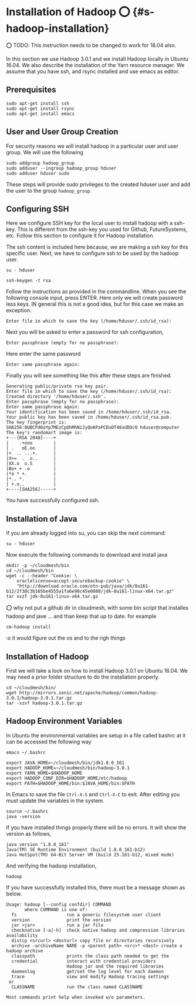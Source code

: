 # Installation of Hadoop :o: {#s-hadoop-installation}

:o: TODO: This instruction needs to be changed to work for 18.04 also.

In this section we use Hadoop 3.0.1 and we install Hadoop locally in
Ubuntu 16.04. We also describe the installation of the Yarn resource
manager. We assume that you have ssh, and rsync installed and use emacs
as editor.

Prerequisites
------------

    sudo apt-get install ssh
    sudo apt-get install rsync
    sudo apt-get install emacs

User and User Group Creation
----------------------------

For security reasons we will install hadoop in a particular user and
user group. We will use the following

    sudo addgroup hadoop_group
    sudo adduser --ingroup hadoop_group hduser
    sudo adduser hduser sudo

These steps will provide sudo privileges to the created hduser user and
add the user to the group `hadoop_group`.

Configuring SSH
---------------

Here we configure SSH key for the local user to install hadoop with a
ssh-key. This is different from the ssh-key you used for Github,
FutureSystems, etc. Follow this section to configure it for Hadoop
installation.

The ssh content is included here because, we are making a ssh key for
this specific user. Next, we have to configure ssh to be used by the
hadoop user.

    su - hduser

    ssh-keygen -t rsa

Follow the instructions as provided in the commandline. When you see the
following console input, press ENTER. Here only we will create password
less keys. IN general this is not a good idea, but for this case we
make an exception.

    Enter file in which to save the key (/home/hduser/.ssh/id_rsa):

Next you will be asked to enter a password for ssh configuration,

    Enter passphrase (empty for no passphrase):

Here enter the same password

    Enter same passphrase again:

Finally you will see something like this after these steps are finished.

    Generating public/private rsa key pair.
    Enter file in which to save the key (/home/hduser/.ssh/id_rsa):
    Created directory '/home/hduser/.ssh'.
    Enter passphrase (empty for no passphrase):
    Enter same passphrase again:
    Your identification has been saved in /home/hduser/.ssh/id_rsa.
    Your public key has been saved in /home/hduser/.ssh/id_rsa.pub.
    The key fingerprint is:
    SHA256:0UBCPd6oYp7MEzCpOhMhNiJyQo6PaPCDuOT48xUDDc0 hduser@computer
    The key's randomart image is:
    +---[RSA 2048]----+
    |    .+ooo        |
    | .   oE.oo       |
    |+  .. ...+.      |
    |X+=  .  o..      |
    |XX.o  o.S        |
    |Bo+ + .o         |
    |*o * +.          |
    |*.. *.           |
    | +.o..           |
    +----[SHA256]-----+

You have successfully configured ssh.

Installation of Java
--------------------

If you are already logged into su, you can skip the next command:

    su - hduser

Now execute the following commands to download and install java

    mkdir -p ~/cloudmesh/bin
    cd ~/cloudmesh/bin
    wget -c --header "Cookie: \
        oraclelicense=accept-securebackup-cookie" \
        "http://download.oracle.com/otn-pub/java/jdk/8u161-b12/2f38c3b165be4555a1fa6e98c45e0808/jdk-8u161-linux-x64.tar.gz"
    tar xvzf jdk-8u161-linux-x64.tar.gz

:o: why not put a github dir in cloudmesh, with some bin script that
installes hadoop and jave ... and than keep that up to date. for
example

```
cm-hadoop install 
```

:o it would figure out the os and to the righ things

Installation of Hadoop
----------------------

First we will take a look on how to install Hadoop 3.0.1 on Ubuntu
16.04. We may need a prior folder structure to do the installation
properly.

    cd ~/cloudmesh/bin/
    wget http://mirrors.sonic.net/apache/hadoop/common/hadoop-3.0.1/hadoop-3.0.1.tar.gz
    tar -xzvf hadoop-3.0.1.tar.gz

Hadoop Environment Variables
----------------------------

In Ubuntu the environmental variables are setup in a file called bashrc
at it can be accessed the following way

    emacs ~/.bashrc

    export JAVA_HOME=~/cloudmesh/bin/jdk1.8.0_161
    export HADOOP_HOME=~/cloudmesh/bin/hadoop-3.0.1
    export YARN_HOME=$HADOOP_HOME
    export HADOOP_CONF_DIR=$HADOOP_HOME/etc/hadoop
    export PATH=$HADOOP_HOME/bin:$JAVA_HOME/bin:$PATH

In Emacs to save the file `Ctrl-X-S` and `Ctrl-X-C` to exit. After
editing you must update the variables in the system.

    source ~/.bashrc
    java -version

If you have installed things properly there will be no errors. It will
show the version as follows,

    java version "1.8.0_161"
    Java(TM) SE Runtime Environment (build 1.8.0_161-b12)
    Java HotSpot(TM) 64-Bit Server VM (build 25.161-b12, mixed mode)

And verifying the hadoop installation,

    hadoop

If you have successfully installed this, there must be a message shown
as below.

    Usage: hadoop [--config confdir] COMMAND
           where COMMAND is one of:
      fs                   run a generic filesystem user client
      version              print the version
      jar <jar>            run a jar file
      checknative [-a|-h]  check native hadoop and compression libraries availability
      distcp <srcurl> <desturl> copy file or directories recursively
      archive -archiveName NAME -p <parent path> <src>* <dest> create a hadoop archive
      classpath            prints the class path needed to get the
      credential           interact with credential providers
                           Hadoop jar and the required libraries
      daemonlog            get/set the log level for each daemon
      trace                view and modify Hadoop tracing settings
     or
      CLASSNAME            run the class named CLASSNAME

    Most commands print help when invoked w/o parameters.
